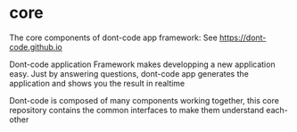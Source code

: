 # core
The core components of dont-code app framework: See https://dont-code.github.io

Dont-code application Framework makes developping a new application easy. Just by answering questions, dont-code app generates the application and shows you the result in realtime

Dont-code is composed of many components working together, this core repository contains the common interfaces to make them understand each-other
